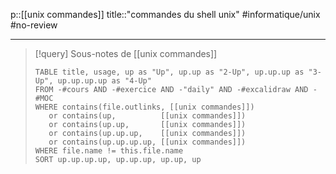 p::[[unix commandes]]
title::"commandes du shell unix"
#informatique/unix #no-review 

----


> [!query] Sous-notes de [[unix commandes]]
> ```dataview
> TABLE title, usage, up as "Up", up.up as "2-Up", up.up.up as "3-Up", up.up.up.up as "4-Up"
> FROM -#cours AND -#exercice AND -"daily" AND -#excalidraw AND -#MOC
> WHERE contains(file.outlinks, [[unix commandes]])
>    or contains(up,          [[unix commandes]])
>    or contains(up.up,       [[unix commandes]])
>    or contains(up.up.up,    [[unix commandes]])
>    or contains(up.up.up.up, [[unix commandes]])
> WHERE file.name != this.file.name
> SORT up.up.up.up, up.up.up, up.up, up
> ```

